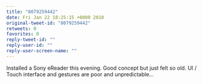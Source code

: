 ```yaml
---
title: "8079259442"
date: Fri Jan 22 18:25:15 +0000 2010
original-tweet-id: "8079259442"
retweets: 0
favorites: 0
reply-tweet-id: ""
reply-user-id: ""
reply-user-screen-name: ""
---
```

Installed a Sony eReader this evening. Good concept but just felt so old. UI / Touch interface and gestures are poor and unpredictable...
